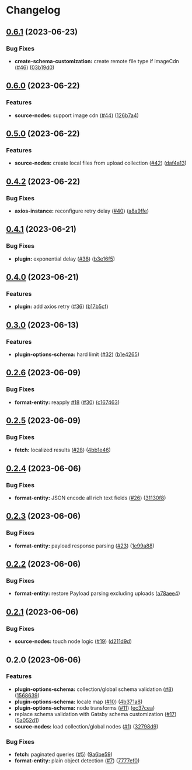 # Changelog

## [0.6.1](https://github.com/thompsonsj/gatbsy-source-payload-cms/compare/v0.6.0...v0.6.1) (2023-06-23)


### Bug Fixes

* **create-schema-customization:** create remote file type if imageCdn ([#46](https://github.com/thompsonsj/gatbsy-source-payload-cms/issues/46)) ([03b19d0](https://github.com/thompsonsj/gatbsy-source-payload-cms/commit/03b19d0f45cc8352020fc8e70c2cdb6e8235a365))

## [0.6.0](https://github.com/thompsonsj/gatbsy-source-payload-cms/compare/v0.5.0...v0.6.0) (2023-06-22)


### Features

* **source-nodes:** support image cdn ([#44](https://github.com/thompsonsj/gatbsy-source-payload-cms/issues/44)) ([126b7a4](https://github.com/thompsonsj/gatbsy-source-payload-cms/commit/126b7a4db6161f4b2a08cdf497e3b2c3477d927a))

## [0.5.0](https://github.com/thompsonsj/gatbsy-source-payload-cms/compare/v0.4.2...v0.5.0) (2023-06-22)


### Features

* **source-nodes:** create local files from upload collection ([#42](https://github.com/thompsonsj/gatbsy-source-payload-cms/issues/42)) ([daf4a13](https://github.com/thompsonsj/gatbsy-source-payload-cms/commit/daf4a133443121b4ddc204b6c00a0c0b9b4cb55c))

## [0.4.2](https://github.com/thompsonsj/gatbsy-source-payload-cms/compare/v0.4.1...v0.4.2) (2023-06-22)


### Bug Fixes

* **axios-instance:** reconfigure retry delay ([#40](https://github.com/thompsonsj/gatbsy-source-payload-cms/issues/40)) ([a8a9ffe](https://github.com/thompsonsj/gatbsy-source-payload-cms/commit/a8a9ffed5b972459c9d5b435a952f176a18e0445))

## [0.4.1](https://github.com/thompsonsj/gatbsy-source-payload-cms/compare/v0.4.0...v0.4.1) (2023-06-21)


### Bug Fixes

* **plugin:** exponential delay ([#38](https://github.com/thompsonsj/gatbsy-source-payload-cms/issues/38)) ([b3e16f5](https://github.com/thompsonsj/gatbsy-source-payload-cms/commit/b3e16f5cc38e7cab2fcdd51c352e49e641a52df1))

## [0.4.0](https://github.com/thompsonsj/gatbsy-source-payload-cms/compare/v0.3.0...v0.4.0) (2023-06-21)


### Features

* **plugin:** add axios retry ([#36](https://github.com/thompsonsj/gatbsy-source-payload-cms/issues/36)) ([b17b5cf](https://github.com/thompsonsj/gatbsy-source-payload-cms/commit/b17b5cf94193610764e36bc40a33c54ece4e215a))

## [0.3.0](https://github.com/thompsonsj/gatbsy-source-payload-cms/compare/v0.2.6...v0.3.0) (2023-06-13)


### Features

* **plugin-options-schema:** hard limit ([#32](https://github.com/thompsonsj/gatbsy-source-payload-cms/issues/32)) ([b1e4265](https://github.com/thompsonsj/gatbsy-source-payload-cms/commit/b1e42658c3addc4e4f25059a252cbd8d2e01c7bf))

## [0.2.6](https://github.com/thompsonsj/gatbsy-source-payload-cms/compare/v0.2.5...v0.2.6) (2023-06-09)


### Bug Fixes

* **format-entity:** reapply [#18](https://github.com/thompsonsj/gatbsy-source-payload-cms/issues/18) ([#30](https://github.com/thompsonsj/gatbsy-source-payload-cms/issues/30)) ([c167463](https://github.com/thompsonsj/gatbsy-source-payload-cms/commit/c16746384d3bdd6e195be440f9c8f9990f2425a8))

## [0.2.5](https://github.com/thompsonsj/gatbsy-source-payload-cms/compare/v0.2.4...v0.2.5) (2023-06-09)


### Bug Fixes

* **fetch:** localized results ([#28](https://github.com/thompsonsj/gatbsy-source-payload-cms/issues/28)) ([4bb1e46](https://github.com/thompsonsj/gatbsy-source-payload-cms/commit/4bb1e46b391d322f0d45aca5449057bc2940442f))

## [0.2.4](https://github.com/thompsonsj/gatbsy-source-payload-cms/compare/v0.2.3...v0.2.4) (2023-06-06)


### Bug Fixes

* **format-entity:** JSON encode all rich text fields ([#26](https://github.com/thompsonsj/gatbsy-source-payload-cms/issues/26)) ([31130f8](https://github.com/thompsonsj/gatbsy-source-payload-cms/commit/31130f81ee1824907c1d85d0d1375ab74160fd52))

## [0.2.3](https://github.com/thompsonsj/gatbsy-source-payload-cms/compare/v0.2.2...v0.2.3) (2023-06-06)


### Bug Fixes

* **format-entity:** payload response parsing ([#23](https://github.com/thompsonsj/gatbsy-source-payload-cms/issues/23)) ([1e99a88](https://github.com/thompsonsj/gatbsy-source-payload-cms/commit/1e99a88c492782e5caf2d4669b826a54baddeb41))

## [0.2.2](https://github.com/thompsonsj/gatbsy-source-payload-cms/compare/v0.2.1...v0.2.2) (2023-06-06)


### Bug Fixes

* **format-entity:** restore Payload parsing excluding uploads ([a78aee4](https://github.com/thompsonsj/gatbsy-source-payload-cms/commit/a78aee4668b1c8a0a8aebabf265f92b38241f61b))

## [0.2.1](https://github.com/thompsonsj/gatbsy-source-payload-cms/compare/v0.2.0...v0.2.1) (2023-06-06)


### Bug Fixes

* **source-nodes:** touch node logic ([#19](https://github.com/thompsonsj/gatbsy-source-payload-cms/issues/19)) ([d211d9d](https://github.com/thompsonsj/gatbsy-source-payload-cms/commit/d211d9dd534314868dcc62c609c1805dd3d92b69))

## 0.2.0 (2023-06-06)


### Features

* **plugin-options-schema:** collection/global schema validation ([#8](https://github.com/thompsonsj/gatbsy-source-payload-cms/issues/8)) ([1568639](https://github.com/thompsonsj/gatbsy-source-payload-cms/commit/1568639aceb7f33cd13857328d6b86ae6fa6a2fe))
* **plugin-options-schema:** locale map ([#10](https://github.com/thompsonsj/gatbsy-source-payload-cms/issues/10)) ([4b371a8](https://github.com/thompsonsj/gatbsy-source-payload-cms/commit/4b371a845df77d5bd1a2678240a7ad1b7d0f850a))
* **plugin-options-schema:** node transforms ([#11](https://github.com/thompsonsj/gatbsy-source-payload-cms/issues/11)) ([ec37cea](https://github.com/thompsonsj/gatbsy-source-payload-cms/commit/ec37cea753824bd24ae2e6b5dcd790eaa4d48c48))
* replace schema validation with Gatsby schema customization ([#17](https://github.com/thompsonsj/gatbsy-source-payload-cms/issues/17)) ([5a052d1](https://github.com/thompsonsj/gatbsy-source-payload-cms/commit/5a052d1e9128c910de654fe3f5a6e7ffaea9fa12))
* **source-nodes:** load collection/global nodes ([#1](https://github.com/thompsonsj/gatbsy-source-payload-cms/issues/1)) ([32798d9](https://github.com/thompsonsj/gatbsy-source-payload-cms/commit/32798d9066ea6fb05e9c9d5f0283dd708bb5682f))


### Bug Fixes

* **fetch:** paginated queries ([#5](https://github.com/thompsonsj/gatbsy-source-payload-cms/issues/5)) ([9a6be59](https://github.com/thompsonsj/gatbsy-source-payload-cms/commit/9a6be5918ba4d0f6e1aeba3bd033fb9d04241f3d))
* **format-entity:** plain object detection ([#7](https://github.com/thompsonsj/gatbsy-source-payload-cms/issues/7)) ([7777ef0](https://github.com/thompsonsj/gatbsy-source-payload-cms/commit/7777ef067e85fef6cab8e6591283c78e7f40a404))
